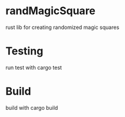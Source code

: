 # randMagicSquare
rust lib for creating randomized magic squares

# Testing
run test with cargo test

# Build
build with cargo build

